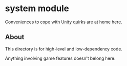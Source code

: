 # system module
Conveniences to cope with Unity quirks are at home here.

## About
This directory is for high-level and low-dependency code.

Anything involving game features doesn't belong here.

